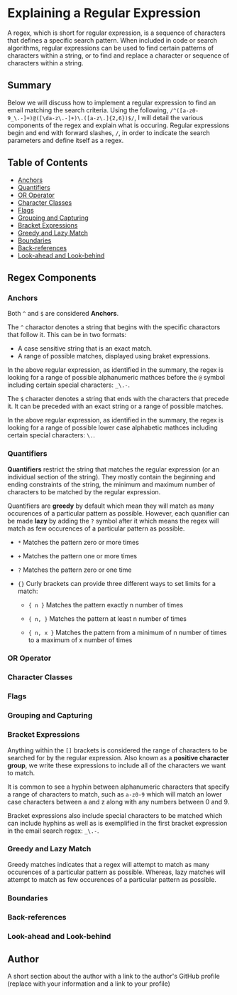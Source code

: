 # Explaining a Regular Expression

A regex, which is short for regular expression, is a sequence of characters that defines a specific search pattern. When included in code or search algorithms, regular expressions can be used to find certain patterns of characters within a string, or to find and replace a character or sequence of characters within a string.

## Summary

Below we will discuss how to implement a regular expression to find an email matching the search criteria. Using the following, `/^([a-z0-9_\.-]+)@([\da-z\.-]+)\.([a-z\.]{2,6})$/`, I will detail the various components of the regex and explain what is occuring. Regular expressions begin and end with forward slashes, `/`, in order to indicate the search parameters and define itself as a regex.


## Table of Contents

- [Anchors](#anchors)
- [Quantifiers](#quantifiers)
- [OR Operator](#or-operator)
- [Character Classes](#character-classes)
- [Flags](#flags)
- [Grouping and Capturing](#grouping-and-capturing)
- [Bracket Expressions](#bracket-expressions)
- [Greedy and Lazy Match](#greedy-and-lazy-match)
- [Boundaries](#boundaries)
- [Back-references](#back-references)
- [Look-ahead and Look-behind](#look-ahead-and-look-behind)

## Regex Components

### Anchors

Both `^` and `$` are considered <b>Anchors</b>. 

The `^` charactor denotes a string that begins with the specific charactors that follow it. This can be in two formats:
* A case sensitive string that is an exact match.
* A range of possible matches, displayed using braket expressions.

In the above regular expression, as identified in the summary, the regex is looking for a range of possible alphanumeric mathces before the `@` symbol including certain special characters: `_\.-`.

The `$` character denotes a string that ends with the characters that precede it. It can be preceded with an exact string or a range of possible matches.

In the above regular expression, as identified in the summary, the regex is looking for a range of possible lower case alphabetic mathces including certain special characters: `\.`.

### Quantifiers

<b>Quantifiers</b> restrict the string that matches the regular expression (or an individual section of the string). They mostly contain the beginning and ending constraints of the string, the minimum and maximum number of characters to be matched by the regular expression.

Quantifiers are <b>greedy</b> by default which mean they will match as many occurences of a particular pattern as possible. However, each quanifier can be made <b>lazy</b> by adding the `?` symbol after it which means the regex will match as few occurences of a particular pattern as possible.

* `*` Matches the pattern zero or more times

* `+` Matches the pattern one or more times

* `?` Matches the pattern zero or one time

* `{}` Curly brackets can provide three different ways to set limits for a match:

    * `{ n }` Matches the pattern exactly n number of times

    * `{ n, }` Matches the pattern at least n number of times

    * `{ n, x }` Matches the pattern from a minimum of n number of times to a maximum of x number of times

### OR Operator

### Character Classes

### Flags

### Grouping and Capturing

### Bracket Expressions

Anything within the `[]` brackets is considered the range of characters to be searched for by the regular expression. Also known as a <b>positive character group</b>, we write these expressions to include all of the characters we want to match.

It is common to see a hyphin between alphanumeric characters that specify a range of characters to match, such as `a-z0-9` which will match an lower case characters between a and z along with any numbers between 0 and 9. 

Bracket expressions also include special characters to be matched which can include hyphins as well as is exemplified in the first bracket expression in the email search regex: `_\.-`.

### Greedy and Lazy Match

Greedy matches indicates that a regex will attempt to match as many occurences of a particular pattern as possible. Whereas, lazy matches will attempt to match as few occurences of a particular pattern as possible.

### Boundaries

### Back-references

### Look-ahead and Look-behind

## Author

A short section about the author with a link to the author's GitHub profile (replace with your information and a link to your profile)
